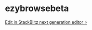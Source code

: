 # ezybrowsebeta

[Edit in StackBlitz next generation editor ⚡️](https://stackblitz.com/~/github.com/crow34/ezybrowsebeta)